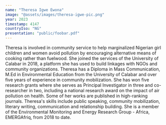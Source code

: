 ```yaml
---
name: "Theresa Igwe Ewona"
image: "@assets/images/theresa-igwe-pic.png"
year: 2023
timestamp: 4147
countryIso: "NG"
presentation: "public/foobar.pdf"
---
```


Theresa is involved in community service to help marginalized Nigerian girl children and women avoid pollution by encouraging alternative means of cooking rather than fuelwood. She joined the services of the University of Calabar in 2018, a platform she has used to build linkages with NGOs and community organizations. Theresa has a Diploma in Mass Communication, M.Ed in Environmental Education from the University of Calabar and over five years of experience in community mobilization. She has won five research grants where she serves as Principal Investigator in three and co-researcher in two, including a national research award on the impact of air pollution on health. Some of her works are published in high-ranking journals. Theresa's skills include public speaking, community mobilization, literary writing, communication and relationship building. She is a member of the Environmental Monitoring and Energy Research Group - Africa, EMERGAfriq, from 2018 to date.
